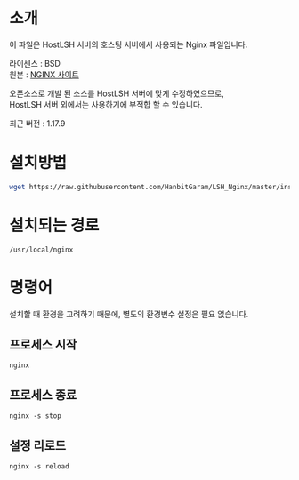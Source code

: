 # 소개
이 파일은 HostLSH 서버의 호스팅 서버에서 사용되는 Nginx 파일입니다.

라이센스 : BSD<br>
원본 : [NGINX 사이트](https://nginx.org)

오픈소스로 개발 된 소스를 HostLSH 서버에 맞게 수정하였으므로,<br>
HostLSH 서버 외에서는 사용하기에 부적합 할 수 있습니다.

최근 버전 : 1.17.9

# 설치방법
```sh
wget https://raw.githubusercontent.com/HanbitGaram/LSH_Nginx/master/install.sh && sh install.sh
```

# 설치되는 경로
```
/usr/local/nginx
```

# 명령어
설치할 때 환경을 고려하기 때문에, 별도의 환경변수 설정은 필요 없습니다.

## 프로세스 시작
```
nginx
```

## 프로세스 종료
```
nginx -s stop
```

## 설정 리로드
```
nginx -s reload
```